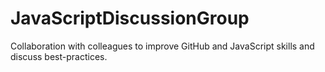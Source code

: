 # JavaScriptDiscussionGroup
Collaboration with colleagues to improve GitHub and JavaScript skills and discuss best-practices.
